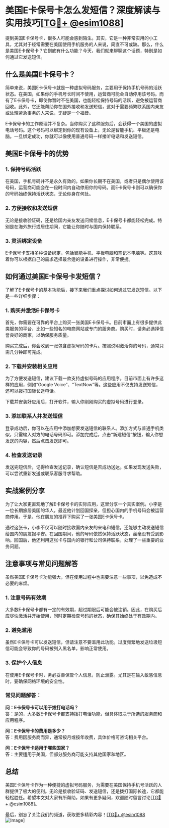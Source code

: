 # 美国E卡保号卡怎么发短信？深度解读与实用技巧[[TG💪+ @esim1088](https://t.me/s/esim1088)]

提到美国E卡保号卡，很多人可能会感到陌生。其实，它是一种非常实用的小工具，尤其对于经常需要在美国使用手机服务的人来说，简直不可或缺。那么，什么是美国E卡保号卡？它到底有什么功能？今天，我们就来聊聊这个话题，特别是如何通过它发送短信。

## 什么是美国E卡保号卡？

简单来说，美国E卡保号卡就是一种虚拟号码服务，主要用于保持手机号码的活跃状态。在美国，如果你的手机号长时间不使用，运营商可能会自动停用该号码。而有了E卡保号卡，即使你暂时不在美国，也能轻松保持号码的活跃，避免被运营商回收。此外，它还能帮助你在国外接收和发送短信，这对于需要频繁联系国内亲友或处理紧急事务的人来说，无疑是一个福音。

E卡保号卡的工作原理并不复杂。当你购买了这种服务后，会获得一个美国的虚拟电话号码。这个号码可以绑定到你的现有设备上，无论是智能手机、平板还是电脑。一旦绑定成功，你就可以像使用普通号码一样接听电话和发送短信。

## 美国E卡保号卡的优势

### 1. **保持号码活跃**
在美国，手机号码并不是永久有效的。如果你长期不在美国，或者只是偶尔使用该号码，运营商可能会在一段时间内自动停用你的号码。而E卡保号卡则可以确保你的号码始终保持活跃状态，无论你身在何处。

### 2. **方便接收和发送短信**
无论是接收验证码，还是给国内亲友发送问候信息，E卡保号卡都能轻松完成。特别是在海外旅行或居住期间，它能让你随时与国内保持联系。

### 3. **灵活绑定设备**
E卡保号卡支持多种设备绑定，包括智能手机、平板电脑和笔记本电脑等。这意味着你可以根据自己的需求选择最合适的设备进行操作，非常便捷。

## 如何通过美国E卡保号卡发短信？

了解了E卡保号卡的基本功能后，接下来我们重点探讨如何通过它发送短信。以下是一些详细步骤：

### 1. **购买并激活E卡保号卡**
首先，你需要在可靠的平台上购买一张美国E卡保号卡。目前市面上有很多提供此类服务的平台，比如一些知名的电商网站或专门的服务商。购买时，请务必选择信誉良好的商家，以确保服务质量。

购买完成后，你会收到一张包含虚拟号码的卡片。按照说明激活你的号码，通常只需几分钟即可完成。

### 2. **下载并安装相关应用**
为了方便发送短信，建议下载一款支持虚拟号码的应用程序。目前市面上有许多这样的应用，例如“Google Voice”、“TextNow”等。这些应用不仅支持发送短信，还可以拨打国际长途电话。

下载并安装好应用后，打开软件，输入你刚刚购买的虚拟号码进行登录。

### 3. **添加联系人并发送短信**
登录成功后，你可以在应用中添加想要发送短信的联系人。添加方式与普通手机类似，只需输入对方的电话号码即可。添加完成后，点击“新建短信”按钮，输入你想发送的内容，然后点击发送即可。

### 4. **检查发送记录**
发送完短信后，记得检查发送记录，确认短信是否成功送达。如果发现发送失败，可以尝试重新发送或联系客服寻求帮助。

## 实战案例分享

为了让大家更直观地了解E卡保号卡的实际应用，这里分享一个真实案例。小李是一位长期旅居美国的华人，最近他计划回国探亲，但担心国内的手机号码会被运营商停用。于是，他在朋友的推荐下购买了一张美国E卡保号卡。

通过这张卡，小李不仅可以随时接收国内亲友的来电和短信，还能够主动发送短信给国内的朋友报平安。在回国期间，他的号码依然保持活跃状态，丝毫没有受到影响。回国后，他还利用这张卡与国内的银行和公司保持联系，处理了一些重要的业务问题。

## 注意事项与常见问题解答

虽然美国E卡保号卡功能强大，但在使用过程中也需要注意一些事项，以免造成不必要的麻烦。

### 1. **注意号码有效期**
大多数E卡保号卡都有一定的有效期，超过期限后可能会被注销。因此，在购买后应尽快激活并开始使用，同时定期检查号码的状态，确保其始终处于有效期内。

### 2. **避免滥用**
虽然E卡保号卡可以发送短信，但请注意不要滥用此功能。过度频繁地发送垃圾短信可能会导致你的号码被列入黑名单，影响正常使用。

### 3. **保护个人信息**
在使用E卡保号卡时，务必妥善保管个人信息，防止泄露。尤其是在输入敏感信息时，要确保网络环境的安全性。

### 常见问题解答：
**问：E卡保号卡可以用于拨打电话吗？**  
答：是的，大多数E卡保号卡都支持拨打电话功能，但具体取决于所选的服务商和应用程序。

**问：E卡保号卡的费用是多少？**  
答：费用因服务商而异，通常按月或按年收费，具体价格可咨询相关平台。

**问：E卡保号卡适用于哪些国家？**  
答：主要适用于美国，但部分服务商可能支持其他国家和地区。

## 总结

美国E卡保号卡作为一种便捷的虚拟号码服务，为需要在美国保持手机号活跃的人群提供了极大的便利。无论是接收验证码、发送短信，还是拨打国际长途，它都能轻松胜任。希望本文对大家有所帮助，如果有更多疑问，欢迎随时留言讨论[[TG💪+ @esim1088](https://t.me/s/esim1088)]。

最后，别忘了关注我们的频道，获取更多精彩内容！[[TG💪+ @esim1088](https://t.me/s/esim1088) ![Image](https://i.postimg.cc/4NQfJmqS/Snipaste-2025-05-13-00-14-12.png)]